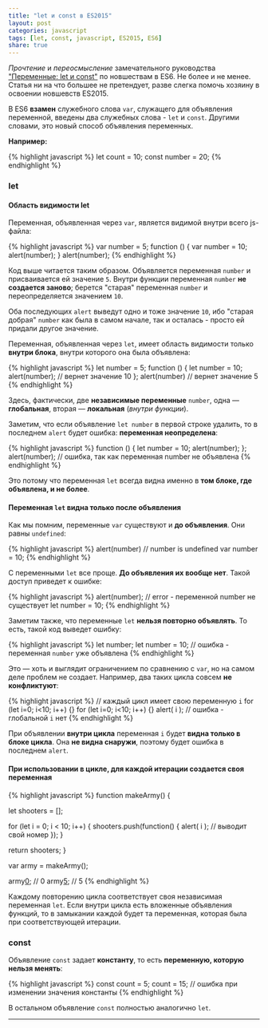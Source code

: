 ```yaml
---
title: "let и const в ES2015"
layout: post
categories: javascript
tags: [let, const, javascript, ES2015, ES6]
share: true
---
```


*Прочтение* и *переосмысление* замечательного руководства ["Переменные: let и const"](https://learn.javascript.ru/let-const) по новшествам в ES6. Не более и не менее. Статья ни на что большее не претендует, разве слегка помочь хозяину в освоении новшевств ES2015.

В ES6 **взамен** служебного слова `var`, служащего для объявления переменной, введены два служебных слова - `let` и `const`. Другими словами, это новый способ объявления переменных.

**Например:**

{% highlight javascript %}
let count = 10;
const number = 20;
{% endhighlight %}

### let

#### Область видимости let

Переменная, объявленная через `var`, является видимой внутри всего js-файла:

{% highlight javascript %}
var number = 5;
function () {
	var number = 10;
	alert(number);
}
alert(number);
{% endhighlight %}

Код выше читается таким образом. Объявляется переменная `number` и присваивается ей значение `5`. Внутри функции переменная `number` **не создается заново**; берется "старая" переменная `number` и переопределяется значением `10`.

Оба последующих `alert` выведут одно и тоже значение `10`, ибо "старая добрая" `number` как была в самом начале, так и осталась - просто ей придали другое значение.

Переменная, объявленная через `let`, имеет область видимости только **внутри блока**, внутри которого она была объявлена:

{% highlight javascript %}
let number = 5;
function () {
	let number = 10;
	alert(number); // вернет значение 10
};
alert(number) // вернет значение 5
{% endhighlight %}

Здесь, фактически, две **независимые переменные** `number`, одна — **глобальная**, вторая — **локальная** (*внутри функции*).

Заметим, что если объявление `let number` в первой строке удалить, то в последнем `alert` будет ошибка: **переменная неопределена**:

{% highlight javascript %}
function () {
	let number = 10;
	alert(number);
};
alert(number); // ошибка, так как переменная number не объявлена
{% endhighlight %}

Это потому что переменная `let` всегда видна именно в **том блоке, где объявлена, и не более**.

#### Переменная `let` видна только после объявления

Как мы помним, переменные `var` существуют и **до объявления**. Они равны `undefined`:

{% highlight javascript %}
alert(number) // number is undefined
var number = 10;
{% endhighlight %}

С переменными `let` все проще. **До объявления их вообще нет**. Такой доступ приведет к ошибке:

{% highlight javascript %}
alert(number); // error - переменной number не существует
let number = 10;
{% endhighlight %}

Заметим также, что переменные `let` **нельзя повторно объявлять**. То есть, такой код выведет ошибку:

{% highlight javascript %}
let number;
let number = 10; // ошибка - переменная `number` уже объявлена
{% endhighlight %}

Это — хоть и выглядит ограничением по сравнению с `var`, но на самом деле проблем не создает. Например, два таких цикла совсем **не конфликтуют**:

{% highlight javascript %}
// каждый цикл имеет свою переменную `i`
for (let i=0; i<10; i++) {}
for (let i=0; i<10; i++) {}
alert( i ); // ошибка - глобальной `i` нет
{% endhighlight %}

При объявлении **внутри цикла** переменная `i` будет **видна только в блоке цикла**. Она **не видна снаружи**, поэтому будет ошибка в последнем `alert`.

#### При использовании в цикле, для каждой итерации создается своя переменная

{% highlight javascript %}
function makeArmy() {

  let shooters = [];

  for (let i = 0; i < 10; i++) {
    shooters.push(function() {
      alert( i ); // выводит свой номер
    });
  }

  return shooters;
}

var army = makeArmy();

army[0](); // 0
army[5](); // 5
{% endhighlight %}

Каждому повторению цикла соответствует своя независимая переменная `let`. Если внутри цикла есть вложенные объявления функций, то в замыкании каждой будет та переменная, которая была при соответствующей итерации.

### const

Объявление `const` задает **константу**, то есть **переменную, которую нельзя менять**:

{% highlight javascript %}
const count = 5;
count = 15; // ошибка при изменении значения константы
{% endhighlight %}

В остальном объявление `const` полностью аналогично `let`.

***
